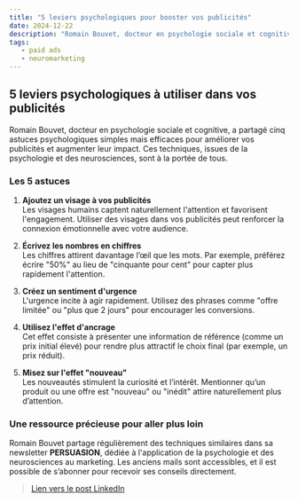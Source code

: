 ```yaml
---
title: "5 leviers psychologiques pour booster vos publicités"
date: 2024-12-22
description: "Romain Bouvet, docteur en psychologie sociale et cognitive, a partagé cinq astuces psychologiques simples mais efficaces pour améliorer vos publicités et augmenter leur impact." 
tags:
   - paid ads
   - neuromarketing
---
```


## 5 leviers psychologiques à utiliser dans vos publicités

Romain Bouvet, docteur en psychologie sociale et cognitive, a partagé cinq astuces psychologiques simples mais efficaces pour améliorer vos publicités et augmenter leur impact. Ces techniques, issues de la psychologie et des neurosciences, sont à la portée de tous.

### Les 5 astuces

1. **Ajoutez un visage à vos publicités**  
   Les visages humains captent naturellement l'attention et favorisent l'engagement. Utiliser des visages dans vos publicités peut renforcer la connexion émotionnelle avec votre audience.

2. **Écrivez les nombres en chiffres**  
   Les chiffres attirent davantage l’œil que les mots. Par exemple, préférez écrire "50%" au lieu de "cinquante pour cent" pour capter plus rapidement l'attention.

3. **Créez un sentiment d'urgence**  
   L'urgence incite à agir rapidement. Utilisez des phrases comme "offre limitée" ou "plus que 2 jours" pour encourager les conversions.

4. **Utilisez l'effet d'ancrage**  
   Cet effet consiste à présenter une information de référence (comme un prix initial élevé) pour rendre plus attractif le choix final (par exemple, un prix réduit).

5. **Misez sur l'effet "nouveau"**  
   Les nouveautés stimulent la curiosité et l’intérêt. Mentionner qu’un produit ou une offre est "nouveau" ou "inédit" attire naturellement plus d’attention.

### Une ressource précieuse pour aller plus loin

Romain Bouvet partage régulièrement des techniques similaires dans sa newsletter **PERSUASION**, dédiée à l'application de la psychologie et des neurosciences au marketing. Les anciens mails sont accessibles, et il est possible de s’abonner pour recevoir ses conseils directement.

> [Lien vers le post LinkedIn](https://www.linkedin.com/posts/romain-bouvet_5-tips-pour-vos-publicit%C3%A9s-et-augmenter-les-activity-7214190003394883585-L8kJ?utm_source=share&utm_medium=member_desktop)


